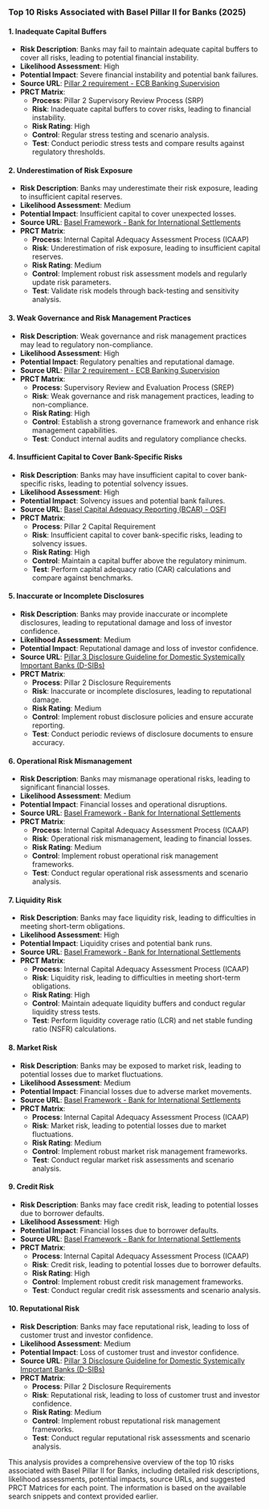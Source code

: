 ### Top 10 Risks Associated with Basel Pillar II for Banks (2025)

#### 1. **Inadequate Capital Buffers**
   - **Risk Description**: Banks may fail to maintain adequate capital buffers to cover all risks, leading to potential financial instability.
   - **Likelihood Assessment**: High
   - **Potential Impact**: Severe financial instability and potential bank failures.
   - **Source URL**: [Pillar 2 requirement - ECB Banking Supervision](https://www.bankingsupervision.europa.eu/activities/srep/pillar-2-requirement/html/index.en.html)
   - **PRCT Matrix**:
     - **Process**: Pillar 2 Supervisory Review Process (SRP)
     - **Risk**: Inadequate capital buffers to cover risks, leading to financial instability.
     - **Risk Rating**: High
     - **Control**: Regular stress testing and scenario analysis.
     - **Test**: Conduct periodic stress tests and compare results against regulatory thresholds.

#### 2. **Underestimation of Risk Exposure**
   - **Risk Description**: Banks may underestimate their risk exposure, leading to insufficient capital reserves.
   - **Likelihood Assessment**: Medium
   - **Potential Impact**: Insufficient capital to cover unexpected losses.
   - **Source URL**: [Basel Framework - Bank for International Settlements](https://www.bis.org/baselframework/BaselFramework.pdf)
   - **PRCT Matrix**:
     - **Process**: Internal Capital Adequacy Assessment Process (ICAAP)
     - **Risk**: Underestimation of risk exposure, leading to insufficient capital reserves.
     - **Risk Rating**: Medium
     - **Control**: Implement robust risk assessment models and regularly update risk parameters.
     - **Test**: Validate risk models through back-testing and sensitivity analysis.

#### 3. **Weak Governance and Risk Management Practices**
   - **Risk Description**: Weak governance and risk management practices may lead to regulatory non-compliance.
   - **Likelihood Assessment**: High
   - **Potential Impact**: Regulatory penalties and reputational damage.
   - **Source URL**: [Pillar 2 requirement - ECB Banking Supervision](https://www.bankingsupervision.europa.eu/activities/srep/pillar-2-requirement/html/index.en.html)
   - **PRCT Matrix**:
     - **Process**: Supervisory Review and Evaluation Process (SREP)
     - **Risk**: Weak governance and risk management practices, leading to non-compliance.
     - **Risk Rating**: High
     - **Control**: Establish a strong governance framework and enhance risk management capabilities.
     - **Test**: Conduct internal audits and regulatory compliance checks.

#### 4. **Insufficient Capital to Cover Bank-Specific Risks**
   - **Risk Description**: Banks may have insufficient capital to cover bank-specific risks, leading to potential solvency issues.
   - **Likelihood Assessment**: High
   - **Potential Impact**: Solvency issues and potential bank failures.
   - **Source URL**: [Basel Capital Adequacy Reporting (BCAR) - OSFI](https://www.osfi-bsif.gc.ca/en/data-forms/reporting-returns/filing-financial-returns/financial-reporting-instructions/basel-capital-adequacy-reporting-bcar)
   - **PRCT Matrix**:
     - **Process**: Pillar 2 Capital Requirement
     - **Risk**: Insufficient capital to cover bank-specific risks, leading to solvency issues.
     - **Risk Rating**: High
     - **Control**: Maintain a capital buffer above the regulatory minimum.
     - **Test**: Perform capital adequacy ratio (CAR) calculations and compare against benchmarks.

#### 5. **Inaccurate or Incomplete Disclosures**
   - **Risk Description**: Banks may provide inaccurate or incomplete disclosures, leading to reputational damage and loss of investor confidence.
   - **Likelihood Assessment**: Medium
   - **Potential Impact**: Reputational damage and loss of investor confidence.
   - **Source URL**: [Pillar 3 Disclosure Guideline for Domestic Systemically Important Banks (D-SIBs)](https://www.osfi-bsif.gc.ca/en/guidance/guidance-library/pillar-3-disclosure-guideline-domestic-systemically-important-banks-sibs-2025)
   - **PRCT Matrix**:
     - **Process**: Pillar 2 Disclosure Requirements
     - **Risk**: Inaccurate or incomplete disclosures, leading to reputational damage.
     - **Risk Rating**: Medium
     - **Control**: Implement robust disclosure policies and ensure accurate reporting.
     - **Test**: Conduct periodic reviews of disclosure documents to ensure accuracy.

#### 6. **Operational Risk Mismanagement**
   - **Risk Description**: Banks may mismanage operational risks, leading to significant financial losses.
   - **Likelihood Assessment**: Medium
   - **Potential Impact**: Financial losses and operational disruptions.
   - **Source URL**: [Basel Framework - Bank for International Settlements](https://www.bis.org/baselframework/BaselFramework.pdf)
   - **PRCT Matrix**:
     - **Process**: Internal Capital Adequacy Assessment Process (ICAAP)
     - **Risk**: Operational risk mismanagement, leading to financial losses.
     - **Risk Rating**: Medium
     - **Control**: Implement robust operational risk management frameworks.
     - **Test**: Conduct regular operational risk assessments and scenario analysis.

#### 7. **Liquidity Risk**
   - **Risk Description**: Banks may face liquidity risk, leading to difficulties in meeting short-term obligations.
   - **Likelihood Assessment**: High
   - **Potential Impact**: Liquidity crises and potential bank runs.
   - **Source URL**: [Basel Framework - Bank for International Settlements](https://www.bis.org/baselframework/BaselFramework.pdf)
   - **PRCT Matrix**:
     - **Process**: Internal Capital Adequacy Assessment Process (ICAAP)
     - **Risk**: Liquidity risk, leading to difficulties in meeting short-term obligations.
     - **Risk Rating**: High
     - **Control**: Maintain adequate liquidity buffers and conduct regular liquidity stress tests.
     - **Test**: Perform liquidity coverage ratio (LCR) and net stable funding ratio (NSFR) calculations.

#### 8. **Market Risk**
   - **Risk Description**: Banks may be exposed to market risk, leading to potential losses due to market fluctuations.
   - **Likelihood Assessment**: Medium
   - **Potential Impact**: Financial losses due to adverse market movements.
   - **Source URL**: [Basel Framework - Bank for International Settlements](https://www.bis.org/baselframework/BaselFramework.pdf)
   - **PRCT Matrix**:
     - **Process**: Internal Capital Adequacy Assessment Process (ICAAP)
     - **Risk**: Market risk, leading to potential losses due to market fluctuations.
     - **Risk Rating**: Medium
     - **Control**: Implement robust market risk management frameworks.
     - **Test**: Conduct regular market risk assessments and scenario analysis.

#### 9. **Credit Risk**
   - **Risk Description**: Banks may face credit risk, leading to potential losses due to borrower defaults.
   - **Likelihood Assessment**: High
   - **Potential Impact**: Financial losses due to borrower defaults.
   - **Source URL**: [Basel Framework - Bank for International Settlements](https://www.bis.org/baselframework/BaselFramework.pdf)
   - **PRCT Matrix**:
     - **Process**: Internal Capital Adequacy Assessment Process (ICAAP)
     - **Risk**: Credit risk, leading to potential losses due to borrower defaults.
     - **Risk Rating**: High
     - **Control**: Implement robust credit risk management frameworks.
     - **Test**: Conduct regular credit risk assessments and scenario analysis.

#### 10. **Reputational Risk**
   - **Risk Description**: Banks may face reputational risk, leading to loss of customer trust and investor confidence.
   - **Likelihood Assessment**: Medium
   - **Potential Impact**: Loss of customer trust and investor confidence.
   - **Source URL**: [Pillar 3 Disclosure Guideline for Domestic Systemically Important Banks (D-SIBs)](https://www.osfi-bsif.gc.ca/en/guidance/guidance-library/pillar-3-disclosure-guideline-domestic-systemically-important-banks-sibs-2025)
   - **PRCT Matrix**:
     - **Process**: Pillar 2 Disclosure Requirements
     - **Risk**: Reputational risk, leading to loss of customer trust and investor confidence.
     - **Risk Rating**: Medium
     - **Control**: Implement robust reputational risk management frameworks.
     - **Test**: Conduct regular reputational risk assessments and scenario analysis.

This analysis provides a comprehensive overview of the top 10 risks associated with Basel Pillar II for Banks, including detailed risk descriptions, likelihood assessments, potential impacts, source URLs, and suggested PRCT Matrices for each point. The information is based on the available search snippets and context provided earlier.
```